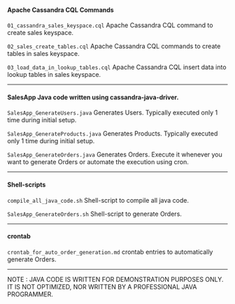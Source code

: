 #### Apache Cassandra CQL Commands

`01_cassandra_sales_keyspace.cql` Apache Cassandra CQL command to create sales keyspace.

`02_sales_create_tables.cql` Apache Cassandra CQL commands to create tables in sales keyspace.

`03_load_data_in_lookup_tables.cql` Apache Cassandra CQL insert data into lookup tables in sales keyspace.

---

#### SalesApp Java code written using cassandra-java-driver.

`SalesApp_GenerateUsers.java` Generates Users. Typically executed only 1 time during initial setup.

`SalesApp_GenerateProducts.java` Generates Products. Typically executed only 1 time during initial setup.

`SalesApp_GenerateOrders.java` Generates Orders. Execute it whenever you want to generate Orders or automate the execution using cron.

---

#### Shell-scripts

`compile_all_java_code.sh` Shell-script to compile all java code.

`SalesApp_GenerateOrders.sh` Shell-script to generate Orders.

---

#### crontab

`crontab_for_auto_order_generation.md` crontab entries to automatically generate Orders.

---

NOTE : JAVA CODE IS WRITTEN FOR DEMONSTRATION PURPOSES ONLY. IT IS NOT OPTIMIZED, NOR WRITTEN BY A PROFESSIONAL JAVA PROGRAMMER.


